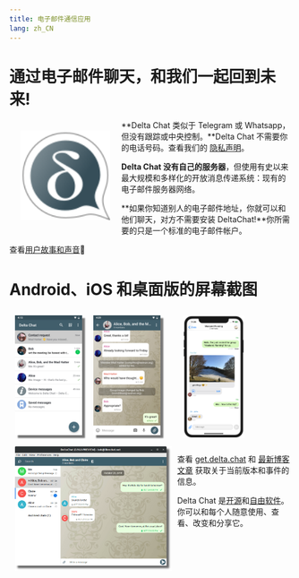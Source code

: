 ```yaml
---
title: 电子邮件通信应用
lang: zh_CN
---
```


# 通过电子邮件聊天，和我们一起回到未来!

<img src="../assets/logos/delta-chat.svg" width="160" style="float: left; margin: 20px;" />

**Delta Chat 类似于 Telegram 或 Whatsapp，但没有跟踪或中央控制。**Delta Chat 不需要你的电话号码。查看我们的 [隐私声明](gdpr)。

**Delta Chat 没有自己的服务器**，但使用有史以来最大规模和多样化的开放消息传递系统：现有的电子邮件服务器网络。

**如果你知道别人的电子邮件地址，你就可以和他们聊天，对方不需要安装 DeltaChat!**你所需要的只是一个标准的电子邮件帐户。

查看[用户故事和声音](user-voices)📣


# Android、iOS 和桌面版的屏幕截图

<img src="../assets/blog/screenshots/2019-12-17-delta-chat-google-play-release-chat-list-light.png" width="120" 
style="float: left; margin: 10px;display: block;box-shadow: 5px 5px 2px #777;" /> 
<img src="../assets/blog/screenshots/2019-12-17-delta-chat-google-play-release-group-light.png" width="120" 
style="float: left; margin: 10px;display: block;box-shadow: 5px 5px 2px #777;" /> 

<img src="../assets/blog/desktop-screenshot.png" width="280" style="float:left; margin: 10px" /> 

<img src="../assets/blog/screenshots/2020-01-09-delta-chat-iOS-weekend-group-chat.png" width="110" style="margin: 10px" /> 

查看 [get.delta.chat](https://get.delta.chat) 和 [最新博客文章](blog) 获取关于当前版本和事件的信息。

Delta Chat 是[开源](https://en.wikipedia.org/wiki/Open-source_software)和[自由软件](https://en.wikipedia.org/wiki/Free_software)。你可以和每个人随意使用、查看、改变和分享它。
